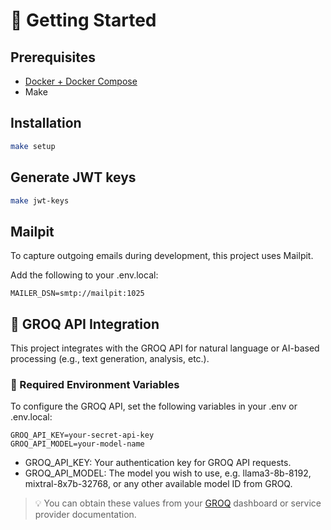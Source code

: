 # 🚀 Getting Started

## Prerequisites

- [Docker + Docker Compose](https://docs.docker.com/engine/install/)
- Make

## Installation

```bash
make setup
```

## Generate JWT keys

```bash
make jwt-keys
```

## Mailpit

To capture outgoing emails during development, this project uses Mailpit.

Add the following to your .env.local:

```env
MAILER_DSN=smtp://mailpit:1025
```

## 🤖 GROQ API Integration

This project integrates with the GROQ API for natural language or AI-based processing (e.g., text generation, analysis, etc.).

### 🔧 Required Environment Variables

To configure the GROQ API, set the following variables in your .env or .env.local:

```env
GROQ_API_KEY=your-secret-api-key
GROQ_API_MODEL=your-model-name
```

* GROQ_API_KEY: Your authentication key for GROQ API requests.
* GROQ_API_MODEL: The model you wish to use, e.g. llama3-8b-8192, mixtral-8x7b-32768, or any other available model ID from GROQ.

> 💡 You can obtain these values from your [GROQ](https://console.groq.com/home) dashboard or service provider documentation.
